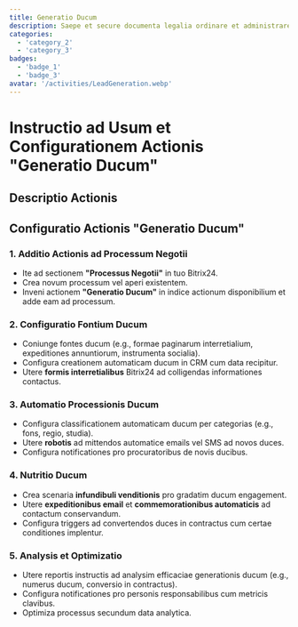 ```yaml
---
title: Generatio Ducum
description: Saepe et secure documenta legalia ordinare et administrare.
categories: 
  - 'category_2'
  - 'category_3'
badges: 
  - 'badge_1'
  - 'badge_3'
avatar: '/activities/LeadGeneration.webp'
---
```


# Instructio ad Usum et Configurationem Actionis "Generatio Ducum"

## Descriptio Actionis

## **Configuratio Actionis "Generatio Ducum"**

### 1. Additio Actionis ad Processum Negotii
- Ite ad sectionem **"Processus Negotii"** in tuo Bitrix24.
- Crea novum processum vel aperi existentem.
- Inveni actionem **"Generatio Ducum"** in indice actionum disponibilium et adde eam ad processum.

### 2. Configuratio Fontium Ducum
- Coniunge fontes ducum (e.g., formae paginarum interretialium, expeditiones annuntiorum, instrumenta socialia).
- Configura creationem automaticam ducum in CRM cum data recipitur.
- Utere **formis interretialibus** Bitrix24 ad colligendas informationes contactus.

### 3. Automatio Processionis Ducum
- Configura classificationem automaticam ducum per categorias (e.g., fons, regio, studia).
- Utere **robotis** ad mittendos automatice emails vel SMS ad novos duces.
- Configura notificationes pro procuratoribus de novis ducibus.

### 4. Nutritio Ducum
- Crea scenaria **infundibuli venditionis** pro gradatim ducum engagement.
- Utere **expeditionibus email** et **commemorationibus automaticis** ad contactum conservandum.
- Configura triggers ad convertendos duces in contractus cum certae conditiones implentur.

### 5. Analysis et Optimizatio
- Utere reportis instructis ad analysim efficaciae generationis ducum (e.g., numerus ducum, conversio in contractus).
- Configura notificationes pro personis responsabilibus cum metricis clavibus.
- Optimiza processus secundum data analytica.
